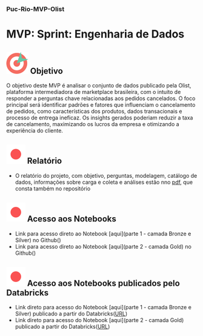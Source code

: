 ### Puc-Rio-MVP-Olist

# MVP: Sprint: Engenharia de Dados

## ![Imagem objetivo](icons8-objective-58.png) Objetivo

O objetivo deste MVP é analisar o conjunto de dados publicado pela Olist, plataforma intermediadora de marketplace brasileira, com o intuito de responder a perguntas chave relacionadas aos pedidos cancelados. O foco principal será identificar padrões e fatores que influenciam o cancelamento de pedidos, como características dos produtos, dados transacionais e processo de entrega ineficaz. Os insights gerados poderiam reduzir a taxa de cancelamento, maximizando os lucros da empresa e otimizando a experiência do cliente.


## ![1](icons8-dot-50.png) Relatório
- O relatório do projeto, com objetivo, perguntas, modelagem, catálogo de dados, informações sobre carga e coleta e análises estão nno [pdf](), que consta também no repositório


## ![2](icons8-dot-50.png) Acesso aos Notebooks
- Link para acesso direto ao Notebook [aqui](parte 1 - camada Bronze e Silver) no Github()
- Link para acesso direto ao Notebook [aqui](parte 2 - camada Gold) no Github()


## ![3](icons8-dot-50.png) Acesso aos Notebooks publicados pelo Databricks
- Link direto para acesso do Notebook [aqui](parte 1 - camada Bronze e Silver) publicado a partir do Databricks([URL](https://databricks-prod-cloudfront.cloud.databricks.com/public/4027ec902e239c93eaaa8714f173bcfc/2039929868144028/2485717882172994/126587948245777/latest.html))
- Link direto para acesso do Notebook [aqui](parte 2 - camada Gold) publicado a partir do Databricks([URL](https://databricks-prod-cloudfront.cloud.databricks.com/public/4027ec902e239c93eaaa8714f173bcfc/2039929868144028/1929157071584408/126587948245777/latest.html))
